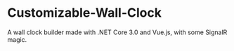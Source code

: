 # Customizable-Wall-Clock
A wall clock builder made with .NET Core 3.0 and Vue.js, with some SignalR magic.
